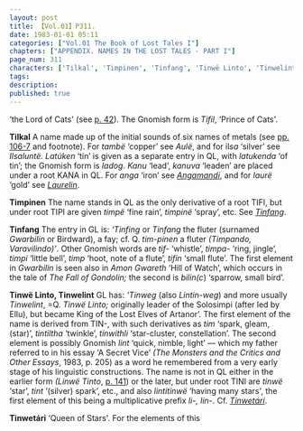 ```yaml
---
layout: post
title: 【Vol.01】P311.
date: 1983-01-01 05:11
categories: ["Vol.01 The Book of Lost Tales I"]
chapters: ["APPENDIX. NAMES IN THE LOST TALES - PART I"]
page_num: 311
characters: ['Tilkal', 'Timpinen', 'Tinfang', 'Tinwë Linto', 'Tinwelint', 'Tinwetári']
tags: 
description: 
published: true
---
```


<p style="text-indent: 0;">
‘the Lord of Cats' (see <a href="{{site.baseurl}}/vol01-p42">p. 42</a>). The Gnomish form is <I>Tifil</I>, ‘Prince of Cats'.
</p>

<B>Tilkal</B>   A name made up of the initial sounds of six names of metals (see [pp. 106-7]({{site.baseurl}}/vol01-p106) and footnote). For <I>tambë</I> ‘copper’ see <I>Aulë</I>, and for il<I>sa</I> ‘silver’ see <I>Ilsaluntë. Latúken</I> ‘tin’ is given as a separate entry in QL, with <I>latukenda</I> ‘of tin’; the Gnomish form is <I>ladog. Kanu</I> ‘lead’, <I>kanuva</I> ‘leaden’ are placed under a root KANA in QL. For <I>anga</I> ‘iron’ see <I>[Angamandi]({{site.baseurl}}/characters#Angamandi)</I>, and for <I>laurë</I> ‘gold’ see <I>[Laurelin]({{site.baseurl}}/characters#Laurelin)</I>.

<B>Timpinen</B>   The name stands in QL as the only derivative of a root TIFI, but under root TIPI are given <I>timpë</I> ‘fine rain’, <I>timpinë</I> ‘spray’, etc. See <I>[Tinfang]({{site.baseurl}}/characters#Tinfang)</I>.

<B>Tinfang</B>   The entry in GL is: <I>‘Tinfing</I> or <I>Tinfang</I> the fluter (surnamed <I>Gwarbilin</I> or Birdward), a fay; cf. Q. <I>tim-pinen</I> a fluter <I>(Timpando, Varavilindo)’</I>. Other Gnomish words are <I>tif-</I> ‘whistle’, <I>timpa-</I> ‘ring, jingle’, <I>timpi</I> ‘little bell’, <I>timp</I> ‘hoot, note of a flute’, <I>tifin</I> ‘small flute’. The first element in <I>Gwarbilin</I> is seen also in <I>Amon Gwareth</I> ‘Hill of Watch’, which occurs in the tale of <I>The Fall of Gondolin;</I> the second is <I>bilin(c</I>) ‘sparrow, small bird’.

<B>Tinwë Linto, Tinwelint</B> GL has: <I>‘Tinweg</I> (also <I>Lintin-weg</I>) and more usually <I>Tinwelint</I>, =Q. <I>Tinwë Linto;</I> originally leader of the Solosimpi (after led by Ellu), but became King of the Lost Elves of Artanor’. The first element of the name is derived from TIN-, with such derivatives as <I>tim</I> ‘spark, gleam, (star)’, <I>tintiltha</I> ‘twinkle’, <I>tinwithli</I> ‘star-cluster, constellation’. The second element is possibly Gnomish <I>lint</I> ‘quick, nimble, light’ — which my father referred to in his essay ‘A Secret Vice’ <I>(The Monsters and the Critics and Other Essays</I>, 1983, p. 205) as a word he remembered from a very early stage of his linguistic constructions. The name is not in QL either in the earlier form <I>(Linwë Tinto</I>, [p. 141]({{site.baseurl}}/vol01-p141)) or the later, but under root TINI are <I>tinwë</I> ‘star’, <I>tint</I> ‘(silver) spark’, etc., and also <I>lintitinwë</I> ‘having many stars', the first element of this being a multiplicative prefix <I>li-, lin-</I>. Cf. <I>[Tinwetári]({{site.baseurl}}/characters#Tinwetári)</I>.

<B>Tinwetári</B>   ‘Queen of Stars'.  For the elements of this

